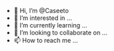 - 👋 Hi, I’m @Caseeto
- 👀 I’m interested in ...
- 🌱 I’m currently learning ...
- 💞️ I’m looking to collaborate on ...
- 📫 How to reach me ...

<!---
Caseeto/Caseeto is a ✨ special ✨ repository because its `README.md` (this file) appears on your GitHub profile.
You can click the Preview link to take a look at your changes.
--->
